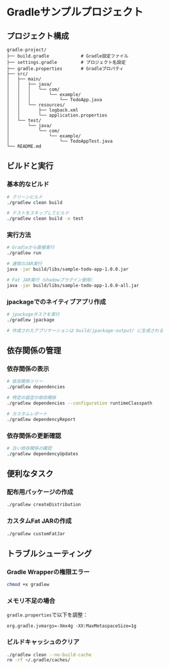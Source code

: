 # Gradleサンプルプロジェクト

## プロジェクト構成

```
gradle-project/
├── build.gradle            # Gradle設定ファイル
├── settings.gradle         # プロジェクト名設定
├── gradle.properties       # Gradleプロパティ
├── src/
│   ├── main/
│   │   ├── java/
│   │   │   └── com/
│   │   │       └── example/
│   │   │           └── TodoApp.java
│   │   └── resources/
│   │       ├── logback.xml
│   │       └── application.properties
│   └── test/
│       └── java/
│           └── com/
│               └── example/
│                   └── TodoAppTest.java
└── README.md
```

## ビルドと実行

### 基本的なビルド

```bash
# クリーンビルド
./gradlew clean build

# テストをスキップしてビルド
./gradlew clean build -x test
```

### 実行方法

```bash
# Gradleから直接実行
./gradlew run

# 通常のJAR実行
java -jar build/libs/sample-todo-app-1.0.0.jar

# Fat JAR実行（shadowプラグイン使用）
java -jar build/libs/sample-todo-app-1.0.0-all.jar
```

### jpackageでのネイティブアプリ作成

```bash
# jpackageタスクを実行
./gradlew jpackage

# 作成されたアプリケーションは build/jpackage-output/ に生成される
```

## 依存関係の管理

### 依存関係の表示

```bash
# 依存関係ツリー
./gradlew dependencies

# 特定の設定の依存関係
./gradlew dependencies --configuration runtimeClasspath

# カスタムレポート
./gradlew dependencyReport
```

### 依存関係の更新確認

```bash
# 古い依存関係の確認
./gradlew dependencyUpdates
```

## 便利なタスク

### 配布用パッケージの作成

```bash
./gradlew createDistribution
```

### カスタムFat JARの作成

```bash
./gradlew customFatJar
```

## トラブルシューティング

### Gradle Wrapperの権限エラー

```bash
chmod +x gradlew
```

### メモリ不足の場合

`gradle.properties`で以下を調整：

```properties
org.gradle.jvmargs=-Xmx4g -XX:MaxMetaspaceSize=1g
```

### ビルドキャッシュのクリア

```bash
./gradlew clean --no-build-cache
rm -rf ~/.gradle/caches/
```